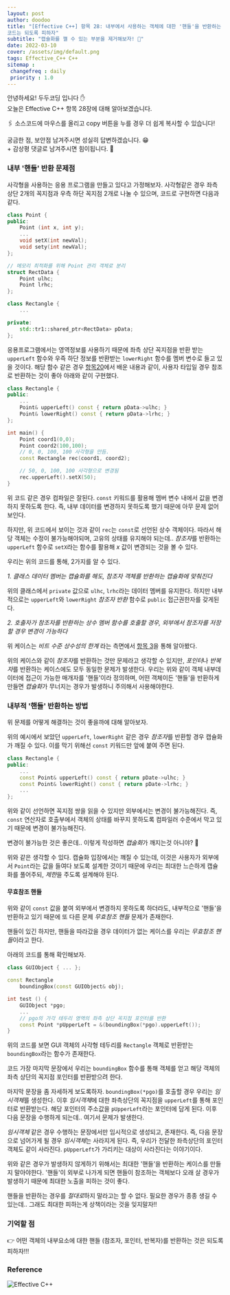 ```yaml
---
layout: post
author: doodoo
title: "[Effective C++] 항목 28: 내부에서 사용하는 객체에 대한 '핸들'을 반환하는
코드는 되도록 피하자"
subtitle: "캡슐화를 깰 수 있는 부분을 제거해보자! 👀"
date: 2022-03-10
cover: /assets/img/default.png
tags: Effective_C++ C++
sitemap :
 changefreq : daily
 priority : 1.0
---
```

안녕하세요! <span class="doodoo">두두코딩</span> 입니다 ✋ <br>
오늘은 Effective C++ 항목 28장에 대해 알아보겠습니다.

🖇 소스코드에 마우스를 올리고 <span class="tip">copy</span> 버튼을 누를 경우 더 쉽게 복사할 수 있습니다! 

궁금한 점, 보안점 남겨주시면 성실히 답변하겠습니다. 😁 <br>
\+ 감상평 댓글로 남겨주시면 힘이됩니다. 🙇

### 내부 '핸들' 반환 문제점
사각형을 사용하는 응용 프로그램을 만들고 있다고 가정해보자. 사각형같은 경우 좌측
상단 2개의 꼭지점과 우측 하단 꼭지점 2개로 나눌 수 있으며, 코드로 구현하면
다음과 같다.

```cpp
class Point {
public:
	Point (int x, int y);
	...
	void setX(int newVal);
	void sety(int newVal);
};

// 메모리 최적화를 위해 Point 관리 객체로 분리
struct RectData {
	Point ulhc;
	Point lrhc;
};

class Rectangle {
	...

private:
	std::tr1::shared_ptr<RectData> pData;
};
```

응용프로그램에서는 영역정보를 사용하기 때문에 좌측 상단 꼭지점을 반환 받는
`upperLeft` 함수와 우즉 하단 정보를 반환받는 `lowerRight` 함수를 멤버 변수로
들고 있을 것이다. 해당 함수 같은 경우 [항목20](http://localhost:4000/2021/09/26/effective_26.html)에서 배운 내용과 같이, 사용자 타입일 경우 참조로 반환하는 것이 좋아 아래와 같이 구현했다.

```cpp
class Rectangle {
public:
	...
	Point& upperLeft() const { return pData->ulhc; }
	Point& lowerRight() const { return pData->lrhc; }
};

int main() {
	Point coord1(0,0);
	Point coord2(100,100);
	// 0, 0, 100, 100 사각형을 만듬.
	const Rectangle rec(coord1, coord2);

	// 50, 0, 100, 100 사각형으로 변경됨
	rec.upperLeft().setX(50);
}
```

위 코드 같은 경우 컴파일은 잘된다. `const` 키워드를 활용해 멤버 변수 내에서 값을
변경하지 못하도록 한다. 즉, 내부 데이터를 변경하지 못하도록 했기 때문에 아무
문제 없어보인다.

하지만, 위 코드에서 보이는 것과 같이 `rec`는 `const`로 선언된 상수 객체이다.
따라서 해당 객체는 수정이 불가능해야되며, 고유의 상태를 유지해야 되는데..
*참조자*를 반환하는 `upperLeft` 함수로 `setX`라는 함수를 활용해 *x* 값이 변경되는 것을 볼 수 있다.

우리는 위의 코드를 통해, 2가지를 알 수 있다.

*1. 클래스 데이터 멤버는 캡슐화를 해도, 참조자 객체를 반환하는 캡슐화에
맞춰진다*

위의 클래스에서 `private` 값으로 `ulhc`, `lrhc`라는 데이터 멤버를 유지한다.
하지만 내부적으로는 `upperLeft`와 `lowerRight` *참조자 반환* 함수로 `public`
접근권한자를 갖게된다.

*2. 호출자가 참조자를 반환하는 상수 멤버 함수를 호출할 경우, 외부에서 참조자를
저장할 경우 변경이 가능하다*

위 케이스는 *비트 수준 상수성의 한계* 라는 측면에서 [항목 3](https://0xd00d00.github.io/2021/07/09/effective_5.html)을 통해
알아봤다.

위의 케이스와 같이 *참조자*를 반환하는 것만 문제라고 생각할 수 있지만,
	*포인터*나 *반복자*를 반환하는 케이스에도 모두 동일한 문제가 발생한다. 우리는
	위와 같이 객체 내부데이터에 접근이 가능한 매개자를 '핸들'이라 정의하며, 어떤
	객체이든 '핸들'을 반환하게 만들면 *캡슐화*가 무너지는 경우가 발생하니 주의해서
	사용해야한다.

### 내부적 '핸들' 반환하는 방법
위 문제를 어떻게 해결하는 것이 좋을까에 대해 알아보자.

위의 예시에서 보았던 `upperLeft`, `lowerRight` 같은 경우 *참조자*를 반환할 경우
캡슐화가 깨질 수 있다. 이를 막기 위해선 `const` 키워드만 앞에 붙여 주면 된다.

```cpp
class Rectangle {
public:
	...
	const Point& upperLeft() const { return pDate->ulhc; }
	const Point& lowerRight() const { return pDate->lrhc; }
	...
};
```

위와 같이 선언하면 꼭지점 쌍을 읽을 수 있지만 외부에서는 변경이 불가능해진다.
즉, `const` 연산자로 호출부에서 객체의 상태를 바꾸지 못하도록 컴파일러 수준에서
막고 있기 때문에 변경이 불가능해진다.

변경이 불가능한 것은 좋은데.. 이렇게 작성하면 *캡술화*가 깨지는것 아니야? 🤔

위와 같은 생각할 수 있다. 캡슐화 입장에서는 꺠질 수 있는데, 이것은 사용자가
외부에서 `Point`라는 값을 들여다 보도록 설계한 것이기 때문에 우리는 최대한
느슨하게 캡슐화를 풀어주되, *제한*을 주도록 설계해야 된다.

#### 무효참조 핸들
위와 같이 `const` 값을 붙여 외부에서 변경하지 못하도록 하더라도, 내부적으로
'핸들'을 반환하고 있기 때문에 또 다른 문제 *무효참조 핸들* 문제가 존재한다.

핸들이 있긴 하지만, 핸들을 따라갔을 경우 데이터가 없는 케이스를 우리는 *무효참조
핸들*이라고 한다.

아래의 코드를 통해 확인해보자.

```cpp
class GUIObject { ... };

const Rectangle
	boundingBox(const GUIObject& obj);

int test () {
	GUIObject *pgo;
	...
	// pgo의 가각 테두리 영역의 좌측 상단 꼭지점 포인터를 반환
	const Point *pUpperLeft = &(boundingBox(*pgo).upperLeft());
}
```

위의 코드를 보면 GUI 객체의 사각형 테두리를 `Rectangle` 객체로 반환받는
`boundingBox`라는 함수가 존재한다.

코드 가장 마지막 문장에서 우리는 `boundingBox` 함수를 통해 객체를 얻고 해당 객체의
좌측 상단의 꼭지점 포인터를 반환받으려 한다.

마지막 문장을 좀 자세하게 보도록하자. `boundingBox(*pgo)`를 호출할 경우 우리는
*임시객체*를 생성한다. 이후 *임시객체*에 대한 좌측상단의 꼭지점을 `upperLeft`를
통해 포인터로 반환받는다. 해당 포인터의 주소값을 `pUpperLeft`라는 포인터에 담게
된다. 이후 다음 문장을 수행하게 되는데.. 여기서 문제가 발생한다.

*임시객체* 같은 경우 수행하는 문장에서만 임시적으로 생성되고, 존재한다. 즉, 다음
문장으로 넘어가게 될 경우 *임시객체*는 사라지게 된다. 즉, 우리가 전달한
좌측상단의 포인터 객체도 같이 사라진다. `pUpperLeft`가 가리키는 대상이
사라진다는 이야기이다.

위와 같은 경우가 발생하지 않게하기 위해서는 최대한 '핸들'을 반환하는 케이스를
만들지 말아야한다. '핸들'이 외부로 나가게 되면 핸들이 참조하는 객체보다 오래 살
경우가 발생하기 때문에 최대한 노출을 피하는 것이 좋다.

핸들을 반환하는 경우를 *절대로*하지 말라고는 할 수 없다. 필요한 경우가 종종 생길
수 있는데.. 그래도 최대한 피하는게 상책이라는 것을 잊지말자!!

### 기억할 점
👉 어떤 객체의 내부요소에 대한 핸들 (참조자, 포인터, 반복자)를 반환하는 것은
되도록 피하자!!!

### Reference
![Effective C++](http://www.yes24.com/Product/Goods/17525589)
